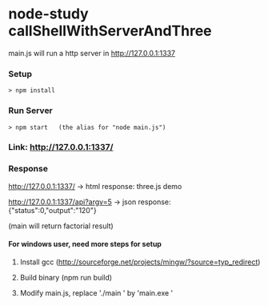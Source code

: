 # node-study callShellWithServerAndThree

main.js will run a http server in http://127.0.0.1:1337

### Setup
```
> npm install
```

### Run Server
```
> npm start   (the alias for "node main.js")
```

### Link: http://127.0.0.1:1337/

### Response

http://127.0.0.1:1337/ -> html response: three.js demo

http://127.0.0.1:1337/api?argv=5 -> json response: {"status":0,"output":"120"}

(main will return factorial result)

#### For windows user, need more steps for setup

1. Install gcc  (http://sourceforge.net/projects/mingw/?source=typ_redirect)

2. Build binary (npm run build)

3. Modify main.js, replace './main ' by 'main.exe '
